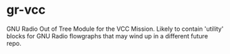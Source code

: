 # gr-vcc
GNU Radio Out of Tree Module for the VCC Mission.  Likely to contain 'utility' blocks for GNU Radio flowgraphs that may wind up in a different future repo.
